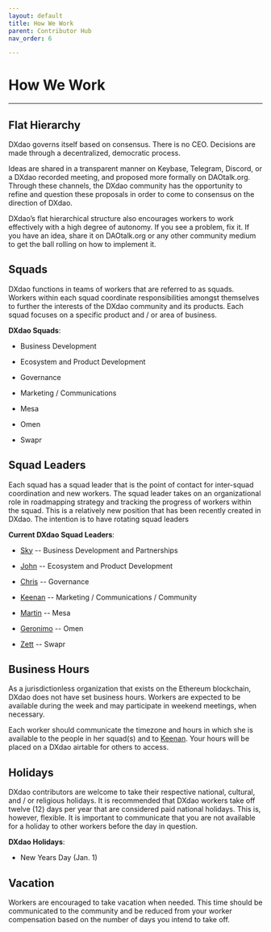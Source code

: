 ```yaml
---
layout: default
title: How We Work
parent: Contributor Hub
nav_order: 6

---
```


# How We Work

___

## Flat Hierarchy

DXdao governs itself based on consensus. There is no CEO. Decisions are made through a decentralized, democratic process.

Ideas are shared in a transparent manner on Keybase, Telegram, Discord, or a DXdao recorded meeting, and proposed more formally on DAOtalk.org. Through these channels, the DXdao community has the opportunity to refine and question these proposals in order to come to consensus on the direction of DXdao.

DXdao’s flat hierarchical structure also encourages workers to work effectively with a high degree of autonomy. If you see a problem, fix it. If you have an idea, share it on DAOtalk.org or any other community medium to get the ball rolling on how to implement it.

## Squads

DXdao functions in teams of workers that are referred to as squads. Workers within each squad coordinate responsibilities amongst themselves to further the interests of the DXdao community and its products. Each squad focuses on a specific product and / or area of business.

**DXdao Squads**:

-   Business Development
    
-   Ecosystem and Product Development
    
-   Governance
    
-   Marketing / Communications
    
-   Mesa
    
-   Omen
    
-   Swapr
    
## Squad Leaders

Each squad has a squad leader that is the point of contact for inter-squad coordination and new workers. The squad leader takes on an organizational role in roadmapping strategy and tracking the progress of workers within the squad. This is a relatively new position that has been recently created in DXdao. The intention is to have rotating squad leaders

**Current DXdao Squad Leaders**:  

-   <a href="https://daotalk.org/u/sky/summary" target="_blank">Sky</a> -- Business Development and Partnerships
    
-   <a href="https://daotalk.org/u/johnkelleher/summary" target="_blank">John</a> -- Ecosystem and Product Development
    
-   <a href="https://daotalk.org/u/powers/summary" target="_blank">Chris</a> -- Governance
    
-   <a href="https://daotalk.org/u/keenanl/summary" target="_blank">Keenan</a> -- Marketing / Communications / Community
    
-   <a href="https://daotalk.org/u/martinkrung/summary" target="_blank">Martin</a> -- Mesa
    
-   <a href="https://daotalk.org/u/corkus/summary" target="_blank">Geronimo</a> -- Omen
    
-   <a href="https://daotalk.org/u/zett/summary" target="_blank">Zett</a> -- Swapr
    

## Business Hours

As a jurisdictionless organization that exists on the Ethereum blockchain, DXdao does not have set business hours. Workers are expected to be available during the week and may participate in weekend meetings, when necessary.

Each worker should communicate the timezone and hours in which she is available to the people in her squad(s) and to <a href="https://daotalk.org/u/keenanl/summary" target="_blank">Keenan</a>. Your hours will be placed on a DXdao airtable for others to access.

## Holidays

DXdao contributors are welcome to take their respective national, cultural, and / or religious holidays. It is recommended that DXdao workers take off twelve (12) days per year that are considered paid national holidays. This is, however, flexible. It is important to communicate that you are not available for a holiday to other workers before the day in question.  

**DXdao Holidays**: 
- New Years Day (Jan. 1)
    
## Vacation

Workers are encouraged to take vacation when needed. This time should be communicated to the community and be reduced from your worker compensation based on the number of days you intend to take off.